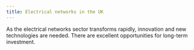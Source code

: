 ```yaml
---
title: Electrical networks in the UK
---
```

As the electrical networks sector transforms rapidly, innovation and new technologies are needed.  There are excellent opportunities for long-term investment.
